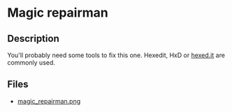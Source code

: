 # Magic repairman

## Description

You'll probably need some tools to fix this one. Hexedit, HxD or [hexed.it](https://hexed.it/) are commonly used.

## Files

* [magic_repairman.png](files/magic_repairman.png)

